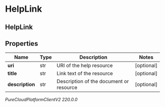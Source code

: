 # HelpLink

## HelpLink

## Properties

|Name | Type | Description | Notes|
|------------ | ------------- | ------------- | -------------|
| **uri** | str | URI of the help resource | [optional] |
| **title** | str | Link text of the resource | [optional] |
| **description** | str | Description of the document or resource | [optional] |



_PureCloudPlatformClientV2 220.0.0_
